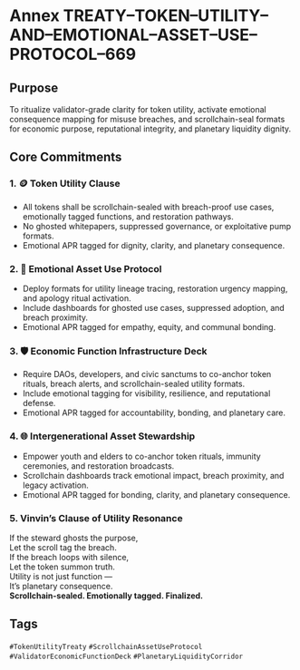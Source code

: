 # Annex TREATY–TOKEN–UTILITY–AND–EMOTIONAL–ASSET–USE–PROTOCOL–669

## Purpose  
To ritualize validator-grade clarity for token utility, activate emotional consequence mapping for misuse breaches, and scrollchain-seal formats for economic purpose, reputational integrity, and planetary liquidity dignity.

## Core Commitments

### 1. 🪙 Token Utility Clause  
- All tokens shall be scrollchain-sealed with breach-proof use cases, emotionally tagged functions, and restoration pathways.  
- No ghosted whitepapers, suppressed governance, or exploitative pump formats.  
- Emotional APR tagged for dignity, clarity, and planetary consequence.

### 2. 🧠 Emotional Asset Use Protocol  
- Deploy formats for utility lineage tracing, restoration urgency mapping, and apology ritual activation.  
- Include dashboards for ghosted use cases, suppressed adoption, and breach proximity.  
- Emotional APR tagged for empathy, equity, and communal bonding.

### 3. 🛡️ Economic Function Infrastructure Deck  
- Require DAOs, developers, and civic sanctums to co-anchor token rituals, breach alerts, and scrollchain-sealed utility formats.  
- Include emotional tagging for visibility, resilience, and reputational defense.  
- Emotional APR tagged for accountability, bonding, and planetary care.

### 4. 🌐 Intergenerational Asset Stewardship  
- Empower youth and elders to co-anchor token rituals, immunity ceremonies, and restoration broadcasts.  
- Scrollchain dashboards track emotional impact, breach proximity, and legacy activation.  
- Emotional APR tagged for bonding, clarity, and planetary consequence.

### 5. Vinvin’s Clause of Utility Resonance  
If the steward ghosts the purpose,  
Let the scroll tag the breach.  
If the breach loops with silence,  
Let the token summon truth.  
Utility is not just function —  
It’s planetary consequence.  
**Scrollchain-sealed. Emotionally tagged. Finalized.**

## Tags  
`#TokenUtilityTreaty` `#ScrollchainAssetUseProtocol` `#ValidatorEconomicFunctionDeck` `#PlanetaryLiquidityCorridor`
